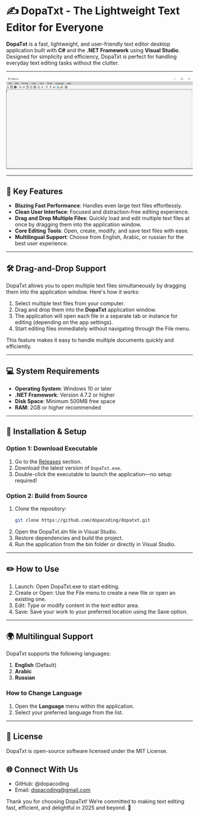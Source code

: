 
# ✍️ DopaTxt - The Lightweight Text Editor for Everyone 

**DopaTxt** is a fast, lightweight, and user-friendly text editor desktop application built with **C#** and the **.NET Framework** using **Visual Studio**. Designed for simplicity and efficiency, DopaTxt is perfect for handling everyday text editing tasks without the clutter.

---

![DopaTxt in Action](https://github.com/dopacoding/DOPAtxt/blob/bb06d6e6cb503edb2bbc3b32e425713b2c5f7d0f/dopatxt1.PNG)

---

## 🌟 Key Features

- **Blazing Fast Performance**: Handles even large text files effortlessly.
- **Clean User Interface**: Focused and distraction-free editing experience.
- **Drag and Drop Multiple Files**: Quickly load and edit multiple text files at once by dragging them into the application window.
- **Core Editing Tools**: Open, create, modify, and save text files with ease.
- **Multilingual Support**: Choose from English, Arabic, or russian for the best user experience.


---

## 🛠️ Drag-and-Drop Support

DopaTxt allows you to open multiple text files simultaneously by dragging them into the application window. Here's how it works:

1. Select multiple text files from your computer.
2. Drag and drop them into the **DopaTxt** application window.
3. The application will open each file in a separate tab or instance for editing (depending on the app settings).
4. Start editing files immediately without navigating through the File menu.

This feature makes it easy to handle multiple documents quickly and efficiently.

---

## 💻 System Requirements

- **Operating System**: Windows 10 or later
- **.NET Framework**: Version 4.7.2 or higher
- **Disk Space**: Minimum 500MB free space
- **RAM**: 2GB or higher recommended

---

## 🚀 Installation & Setup

### Option 1: Download Executable
1. Go to the [Releases](https://github.com/dopacoding/dopatxt/releases) section.
2. Download the latest version of `DopaTxt.exe`.
3. Double-click the executable to launch the application—no setup required!

### Option 2: Build from Source
1. Clone the repository:
   ```bash
   git clone https://github.com/dopacoding/dopatxt.git
2. Open the DopaTxt.sln file in Visual Studio.
3. Restore dependencies and build the project.
4. Run the application from the bin folder or directly in Visual Studio.

---

## ✏️ How to Use
1. Launch: Open DopaTxt.exe to start editing.
2. Create or Open: Use the File menu to create a new file or open an existing one.
3. Edit: Type or modify content in the text editor area.
4. Save: Save your work to your preferred location using the Save option.

---

## 🌍 Multilingual Support

DopaTxt supports the following languages:
1. **English** (Default)
2. **Arabic**
3. **Russian**

### How to Change Language
1. Open the **Language** menu within the application.
2. Select your preferred language from the list.

---

## 📜 License
DopaTxt is open-source software licensed under the MIT License. 

## 🌐 Connect With Us
- GitHub: @dopacoding
- Email: dopacoding@gmail.com

Thank you for choosing DopaTxt! We’re committed to making text editing fast, efficient, and delightful in 2025 and beyond. 🚀
